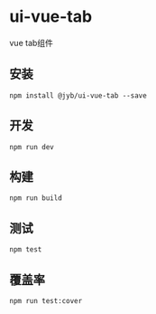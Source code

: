 # ui-vue-tab

vue tab组件

## 安装

```shell
npm install @jyb/ui-vue-tab --save
```

## 开发

```shell
npm run dev
```

## 构建

```shell
npm run build
```

## 测试

```shell
npm test
```

## 覆盖率

```shell
npm run test:cover
```
